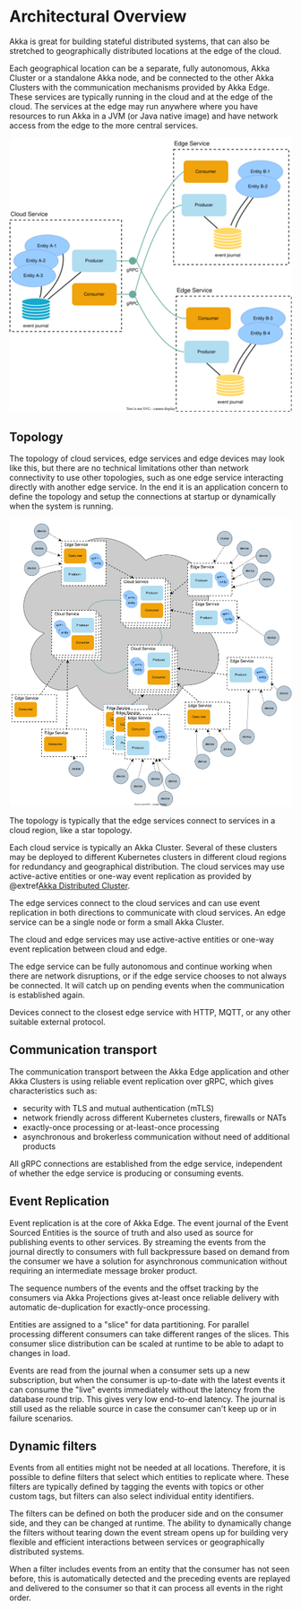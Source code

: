 # Architectural Overview

Akka is great for building stateful distributed systems, that can also be stretched to geographically distributed locations
at the edge of the cloud.

Each geographical location can be a separate, fully autonomous, Akka Cluster or a standalone Akka node, and be connected
to the other Akka Clusters with the communication mechanisms provided by Akka Edge. These services are typically running
in the cloud and at the edge of the cloud. The services at the edge may run anywhere where you have resources to run
Akka in a JVM (or Java native image) and have network access from the edge to the more central services.

![Diagram showing an overview of Akka Edge](images/overview.svg)

## Topology

The topology of cloud services, edge services and edge devices may look like this, but there are no technical
limitations other than network connectivity to use other topologies, such as one edge service interacting directly
with another edge service. In the end it is an application concern to define the topology and setup the connections
at startup or dynamically when the system is running.

![Diagram showing Akka Edge topology](images/edge-topology.svg)

The topology is typically that the edge services connect to services in a cloud region, like a star topology.

Each cloud service is typically an Akka Cluster. Several of these clusters may be deployed to different Kubernetes
clusters in different cloud regions for redundancy and geographical distribution. The cloud services may use
active-active entities or one-way event replication as provided by @extref[Akka Distributed Cluster](akka-distributed-cluster:).

The edge services connect to the cloud services and can use event replication in both directions to communicate with
cloud services. An edge service can be a single node or form a small Akka Cluster.

The cloud and edge services may use active-active entities or one-way event replication between cloud and edge.

The edge service can be fully autonomous and continue working when there are network disruptions, or if the
edge service chooses to not always be connected. It will catch up on pending events when the communication is
established again.

Devices connect to the closest edge service with HTTP, MQTT, or any other suitable external protocol. 

## Communication transport

The communication transport between the Akka Edge application and other Akka Clusters is using reliable event replication over gRPC, which
gives characteristics such as:

* security with TLS and mutual authentication (mTLS)
* network friendly across different Kubernetes clusters, firewalls or NATs
* exactly-once processing or at-least-once processing
* asynchronous and brokerless communication without need of additional products

All gRPC connections are established from the edge service, independent of whether the edge service is producing or
consuming events.

## Event Replication

Event replication is at the core of Akka Edge. The event journal of the Event Sourced Entities
is the source of truth and also used as source for publishing events to other services. By streaming
the events from the journal directly to consumers with full backpressure based on demand from the consumer we
have a solution for asynchronous communication without requiring an intermediate message broker product.

The sequence numbers of the events and the offset tracking by the consumers via Akka Projections gives
at-least once reliable delivery with automatic de-duplication for exactly-once processing.

Entities are assigned to a "slice" for data partitioning. For parallel processing different consumers can take
different ranges of the slices. This consumer slice distribution can be scaled at runtime to be able to
adapt to changes in load.

Events are read from the journal when a consumer sets up a new subscription, but when the consumer is up-to-date
with the latest events it can consume the "live" events immediately without the latency from the database
round trip. This gives very low end-to-end latency. The journal is still used as the reliable source in
case the consumer can't keep up or in failure scenarios.

## Dynamic filters

Events from all entities might not be needed at all locations. Therefore, it is possible to define filters that
select which entities to replicate where. These filters are typically defined by tagging the events with topics or
other custom tags, but filters can also select individual entity identifiers.

The filters can be defined on both the producer side and on the consumer side, and they can be changed at runtime.
The ability to dynamically change the filters without tearing down the event stream opens up for building
very flexible and efficient interactions between services or geographically distributed systems.

When a filter includes events from an entity that the consumer has not seen before, this is automatically detected
and the preceding events are replayed and delivered to the consumer so that it can process all events in the right
order.

